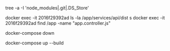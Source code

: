 tree -a -I 'node_modules|.git|.DS_Store'

 

docker exec -it 2016f29392ad ls -la /app/services/api/dist
s
docker exec -it 2016f29392ad find /app -name "app.controller.js"

docker-compose down

docker-compose up --build